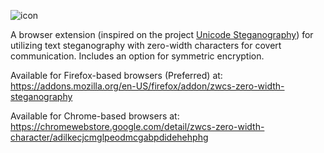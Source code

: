 ![icon](https://github.com/user-attachments/assets/c582821c-efd0-4f61-81cc-12fc9ffc8cd1)

A browser extension (inspired on the project [Unicode Steganography](https://330k.github.io/misc_tools/unicode_steganography.html)) for utilizing text steganography with zero-width characters for covert communication. Includes an option for symmetric encryption.

Available for Firefox-based browsers (Preferred) at: https://addons.mozilla.org/en-US/firefox/addon/zwcs-zero-width-steganography

Available for Chrome-based browsers at: https://chromewebstore.google.com/detail/zwcs-zero-width-character/adilkecjcmglpeodmcgabpdidehehphg
